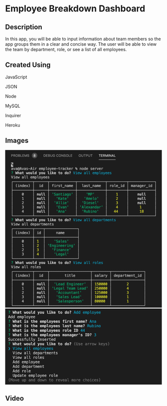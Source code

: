 # Employee Breakdown Dashboard

## Description
In this app, you will be able to input information about team members so the app groups them in a clear and concise way. The user will be able to view the team by department, role, or see a list of all employees.

## Created Using
JavaScript

JSON

Node

MySQL

Inquirer

Heroku

## Images
<img src="Assets/emptracker1.png">
<img src="Assets/emptracker2.png">

## Video
<link src="https://github.com/avatl/employee-tracker/blob/main/Assets/employee-tracker.mov/">
